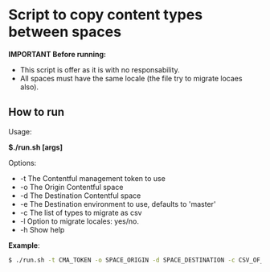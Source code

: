 # Script to copy content types between spaces

**IMPORTANT Before running:**
* This script is offer as it is with no responsability.
* All spaces must have the same locale (the file try to migrate locaes also).

## How to run

Usage: 

**$./run.sh [args]**

Options:
* -t  The Contentful management token to use
* -o  The Origin Contentful space
* -d  The Destination Contentful space
* -e  The Destination environment to use, defaults to 'master'
* -c  The list of types to migrate as csv
* -l  Option to migrate locales: yes/no.
* -h  Show help

**Example**:
```bash
$ ./run.sh -t CMA_TOKEN -o SPACE_ORIGIN -d SPACE_DESTINATION -c CSV_OF_CONTENTTYPES_IDS -l no
```




